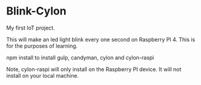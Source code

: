 # Blink-Cylon
My first IoT project.

This will make an led light blink every one second on Raspberry PI 4. This is for the purposes of learning.

npm install to install gulp, candyman, cylon and cylon-raspi

Note, cylon-raspi will only install on the Raspberry PI device. It will not install on your local machine.


